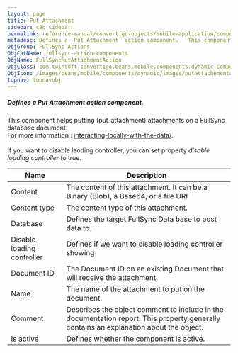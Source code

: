 ```yaml
---
layout: page
title: Put Attachment
sidebar: c8o_sidebar
permalink: reference-manual/convertigo-objects/mobile-application/components/fullsync-action-components/put-attachment/
metadesc: Defines a  Put Attachment  action component.   This component helps putting (put_attachment) attachments on a FullSync database document.  For more in
ObjGroup: FullSync Actions
ObjCatName: fullsync-action-components
ObjName: FullSyncPutAttachmentAction
ObjClass: com.twinsoft.convertigo.beans.mobile.components.dynamic.ComponentManager$1
ObjIcon: /images/beans/mobile/components/dynamic/images/putattachementaction_color_32x32.png
topnav: topnavobj
---
```

##### Defines a <i>Put Attachment</i> action component. <br/>

 This component helps putting (put_attachment) attachments on a FullSync database document.<br/>
 For more information : <a target='_blank' href='https://www.convertigo.com/document/latest/reference-manual/convertigo-full-sync-architecture/interacting-locally-with-the-data/'>interacting-locally-with-the-data/</a>. <br/>
<br/>
 If you want to disable laoding controller, you can set property <i>disable loading controller</i> to true.

Name | Description 
--- | ---
Content | The content of this attachment. It can be a Binary (Blob), a Base64, or a file URI
Content type | The content type of this attachment.
Database | Defines the target FullSync Data base to post data to.
Disable loading controller | Defines if we want to disable loading controller showing
Document ID | The Document ID on an existing Document that will receive the attachment.
Name | The name of the attachment to put on the document.
Comment | Describes the object comment to include in the documentation report.  This property generally contains an explanation about the object. 
Is active | Defines whether the component is active. 

